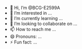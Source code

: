 - 👋 Hi, I’m @BCG-E2599A
- 👀 I’m interested in ...
- 🌱 I’m currently learning ...
- 💞️ I’m looking to collaborate on ...
- 📫 How to reach me ...
- 😄 Pronouns: ...
- ⚡ Fun fact: ...

<!---
BCG-E2599A/BCG-E2599A is a ✨ special ✨ repository because its `README.md` (this file) appears on your GitHub profile.
You can click the Preview link to take a look at your changes.
--->
